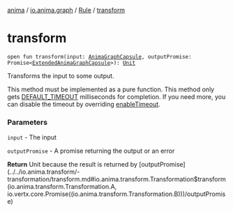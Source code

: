 [anima](../../index.md) / [io.anima.graph](../index.md) / [Rule](index.md) / [transform](./transform.md)

# transform

`open fun transform(input: `[`AnimaGraphCapsule`](../../io.anima.transform/-anima-graph-capsule/index.md)`, outputPromise: Promise<`[`ExtendedAnimaGraphCapsule`](../../io.anima.transform/-extended-anima-graph-capsule/index.md)`>): `[`Unit`](https://kotlinlang.org/api/latest/jvm/stdlib/kotlin/-unit/index.html)

Transforms the input to some output.

This method must be implemented as a pure function.
This method only gets [DEFAULT_TIMEOUT](../../io.anima.transform/-transformation/-d-e-f-a-u-l-t_-t-i-m-e-o-u-t.md) milliseconds for completion.
If you need more, you can disable the timeout by overriding [enableTimeout](../../io.anima.transform/-transformation/enable-timeout.md).

### Parameters

`input` - The input

`outputPromise` - A promise returning the output or an error

**Return**
Unit because the result is returned by [outputPromise](../../io.anima.transform/-transformation/transform.md#io.anima.transform.Transformation$transform(io.anima.transform.Transformation.A, io.vertx.core.Promise((io.anima.transform.Transformation.B)))/outputPromise)

